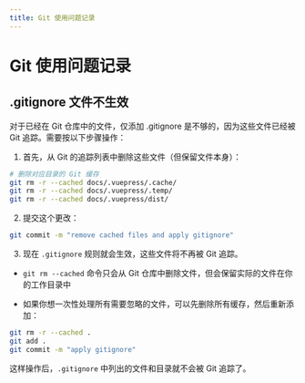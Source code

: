 ```yaml
---
title: Git 使用问题记录
---
```


# Git 使用问题记录

## .gitignore 文件不生效

对于已经在 Git 仓库中的文件，仅添加 .gitignore 是不够的，因为这些文件已经被 Git 追踪。需要按以下步骤操作：

1. 首先，从 Git 的追踪列表中删除这些文件（但保留文件本身）：

```bash
# 删除对应目录的 Git 缓存
git rm -r --cached docs/.vuepress/.cache/
git rm -r --cached docs/.vuepress/.temp/
git rm -r --cached docs/.vuepress/dist/
```


2. 提交这个更改：

```bash
git commit -m "remove cached files and apply gitignore"
```

3. 现在 `.gitignore` 规则就会生效，这些文件将不再被 Git 追踪。


- `git rm --cached` 命令只会从 Git 仓库中删除文件，但会保留实际的文件在你的工作目录中

- 如果你想一次性处理所有需要忽略的文件，可以先删除所有缓存，然后重新添加：
```bash
git rm -r --cached .
git add .
git commit -m "apply gitignore"
```
  
这样操作后，`.gitignore` 中列出的文件和目录就不会被 Git 追踪了。